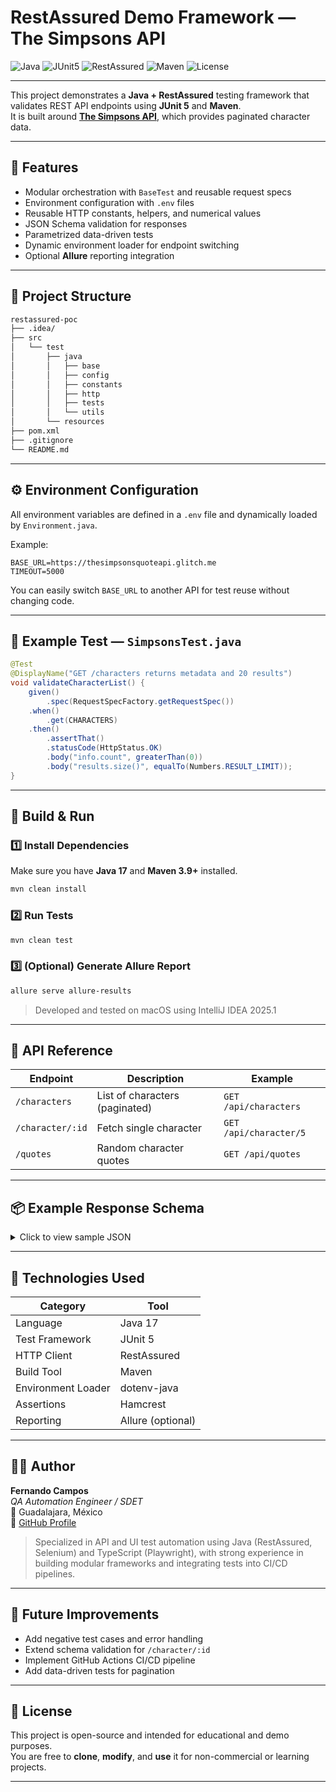 # RestAssured Demo Framework — The Simpsons API

![Java](https://img.shields.io/badge/Java-17-blue)
![JUnit5](https://img.shields.io/badge/JUnit-5-green)
![RestAssured](https://img.shields.io/badge/RestAssured-API--Testing-orange)
![Maven](https://img.shields.io/badge/Build-Maven-lightgrey)
![License](https://img.shields.io/badge/License-MIT-blue)

---

This project demonstrates a **Java + RestAssured** testing framework that validates REST API endpoints using **JUnit 5** and **Maven**.  
It is built around **[The Simpsons API](https://thesimpsonsquoteapi.glitch.me/)**, which provides paginated character data.

---

## 🚀 Features

- Modular orchestration with `BaseTest` and reusable request specs  
- Environment configuration with `.env` files  
- Reusable HTTP constants, helpers, and numerical values  
- JSON Schema validation for responses  
- Parametrized data-driven tests  
- Dynamic environment loader for endpoint switching  
- Optional **Allure** reporting integration  

---

## 🧱 Project Structure

```bash
restassured-poc
├── .idea/
├── src
│   └── test
│       ├── java
│       │   ├── base
│       │   ├── config
│       │   ├── constants
│       │   ├── http
│       │   ├── tests
│       │   └── utils
│       └── resources
├── pom.xml
├── .gitignore
└── README.md
```

---

## ⚙️ Environment Configuration

All environment variables are defined in a `.env` file and dynamically loaded by `Environment.java`.

Example:
```env
BASE_URL=https://thesimpsonsquoteapi.glitch.me
TIMEOUT=5000
```

You can easily switch `BASE_URL` to another API for test reuse without changing code.

---

## 🧪 Example Test — `SimpsonsTest.java`

```java
@Test
@DisplayName("GET /characters returns metadata and 20 results")
void validateCharacterList() {
    given()
        .spec(RequestSpecFactory.getRequestSpec())
    .when()
        .get(CHARACTERS)
    .then()
        .assertThat()
        .statusCode(HttpStatus.OK)
        .body("info.count", greaterThan(0))
        .body("results.size()", equalTo(Numbers.RESULT_LIMIT));
}
```

---

## 🧰 Build & Run

### 1️⃣ Install Dependencies
Make sure you have **Java 17** and **Maven 3.9+** installed.

```bash
mvn clean install
```

### 2️⃣ Run Tests
```bash
mvn clean test
```

### 3️⃣ (Optional) Generate Allure Report
```bash
allure serve allure-results
```

> Developed and tested on macOS using IntelliJ IDEA 2025.1

---

## 📡 API Reference

| Endpoint | Description | Example |
|-----------|--------------|----------|
| `/characters` | List of characters (paginated) | `GET /api/characters` |
| `/character/:id` | Fetch single character | `GET /api/character/5` |
| `/quotes` | Random character quotes | `GET /api/quotes` |

---

## 📦 Example Response Schema

<details>
<summary>Click to view sample JSON</summary>

```json
{
  "id": 1,
  "name": "Homer Simpson",
  "gender": "Male",
  "image": "https://example.com/homer.png",
  "quote": "D'oh!"
}
```
</details>

---

## 🧠 Technologies Used

| Category | Tool |
|-----------|------|
| Language | Java 17 |
| Test Framework | JUnit 5 |
| HTTP Client | RestAssured |
| Build Tool | Maven |
| Environment Loader | dotenv-java |
| Assertions | Hamcrest |
| Reporting | Allure (optional) |

---

## 👨‍💻 Author

**Fernando Campos**  
*QA Automation Engineer / SDET*  
📍 Guadalajara, México  
🔗 [GitHub Profile](https://github.com/refnando)

> Specialized in API and UI test automation using Java (RestAssured, Selenium) and TypeScript (Playwright), with strong experience in building modular frameworks and integrating tests into CI/CD pipelines.

---

## 🔮 Future Improvements

- Add negative test cases and error handling  
- Extend schema validation for `/character/:id`  
- Implement GitHub Actions CI/CD pipeline  
- Add data-driven tests for pagination  

---

## 🪪 License

This project is open-source and intended for educational and demo purposes.  
You are free to **clone**, **modify**, and **use** it for non-commercial or learning projects.

---
